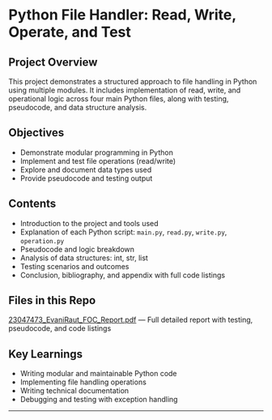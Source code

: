 # Python File Handler: Read, Write, Operate, and Test

##  Project Overview
This project demonstrates a structured approach to file handling in Python using multiple modules. It includes implementation of read, write, and operational logic across four main Python files, along with testing, pseudocode, and data structure analysis.

## Objectives
- Demonstrate modular programming in Python
- Implement and test file operations (read/write)
- Explore and document data types used
- Provide pseudocode and testing output

## Contents
- Introduction to the project and tools used  
- Explanation of each Python script: `main.py`, `read.py`, `write.py`, `operation.py`  
- Pseudocode and logic breakdown  
- Analysis of data structures: int, str, list  
- Testing scenarios and outcomes  
- Conclusion, bibliography, and appendix with full code listings

## Files in this Repo
[23047473_EvaniRaut_FOC_Report.pdf](./23047473_EvaniRaut_FOC_Report.pdf) — Full detailed report with testing, pseudocode, and code listings  

## Key Learnings
- Writing modular and maintainable Python code  
- Implementing file handling operations  
- Writing technical documentation  
- Debugging and testing with exception handling

---


